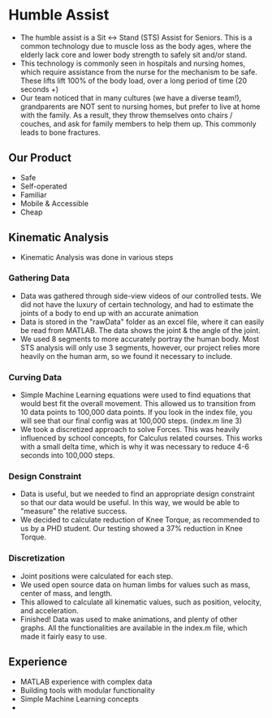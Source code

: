# Humble Assist
- The humble assist is a Sit <-> Stand (STS) Assist for Seniors. This is a common technology due to muscle loss as the body ages, where the elderly lack core and lower body strength to safely sit and/or stand.
- This technology is commonly seen in hospitals and nursing homes, which require assistance from the nurse for the mechanism to be safe. These lifts lift 100% of the body load, over a long period of time (20 seconds +)
- Our team noticed that in many cultures (we have a diverse team!), grandparents are NOT sent to nursing homes, but prefer to live at home with the family. As a result, they throw themselves onto chairs / couches, and ask for family members to help them up. This commonly leads to bone fractures.

## Our Product
- Safe
- Self-operated
- Familiar
- Mobile & Accessible
- Cheap

## Kinematic Analysis
- Kinematic Analysis was done in various steps

### Gathering Data
- Data was gathered through side-view videos of our controlled tests. We did not have the luxury of certain technology, and had to estimate the joints of a body to end up with an accurate animation
- Data is stored in the "rawData" folder as an excel file, where it can easily be read from MATLAB. The data shows the joint & the angle of the joint.
- We used 8 segments to more accurately portray the human body. Most STS analysis will only use 3 segments, however, our project relies more heavily on the human arm, so we found it necessary to include.

### Curving Data
- Simple Machine Learning equations were used to find equations that would best fit the overall movement. This allowed us to transition from 10 data points to 100,000 data points. If you look in the index file, you will see that our final config was at 100,000 steps. (index.m line 3)
- We took a discretized approach to solve Forces. This was heavily influenced by school concepts, for Calculus related courses. This works with a small delta time, which is why it was necessary to reduce 4-6 seconds into 100,000 steps.

### Design Constraint
- Data is useful, but we needed to find an appropriate design constraint so that our data would be useful. In this way, we would be able to "measure" the relative success.
- We decided to calculate reduction of Knee Torque, as recommended to us by a PHD student. Our testing showed a 37% reduction in Knee Torque.

### Discretization
- Joint positions were calculated for each step.
- We used open source data on human limbs for values such as mass, center of mass, and length.
- This allowed to calculate all kinematic values, such as position, velocity, and acceleration.
- Finished! Data was used to make animations, and plenty of other graphs. All the functionalities are available in the index.m file, which made it fairly easy to use.

## Experience
- MATLAB experience with complex data
- Building tools with modular functionality
- Simple Machine Learning concepts
- 
